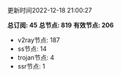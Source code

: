 更新时间2022-12-18 21:00:27

**总订阅: 45**
**总节点: 819**
**有效节点: 206**
- v2ray节点: 187
- ss节点: 14
- trojan节点: 4
- ssr节点: 1
